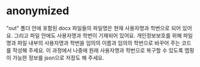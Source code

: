 # anonymized
"out" 폴더 안에 포함된 docx 파일들의 파일명은 현재 사용자명과 학번으로 되어 있어요. 그리고 파일 안에도 사용자명과 학번이 기재되어 있어요.  개인정보보호를 위해 파일명과 파일 내부의 사용자명과 학번을 임의의 이름과 임의의 학번으로 바꾸어 주는 코드를 작성해 주세요. 이 과정에서 나중에 원래 사용자명과 학번으로 복구할 수 있도록 맵핑이 가능한 정보를 json으로 저장도 해 주세요.
